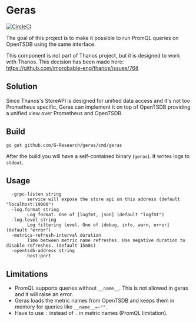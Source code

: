 # Geras
[![CircleCI](https://circleci.com/gh/G-Research/geras/tree/master.svg?style=svg)](https://circleci.com/gh/G-Research/geras/tree/master)

The goal of this project is to make it possible to run PromQL queries on OpenTSDB using the same interface.

This component is not part of Thanos project, but it is designed to work with Thanos. This decision has been
made here: https://github.com/improbable-eng/thanos/issues/768

## Solution

Since Thanos's StoreAPI is designed for unified data access and it's not too Prometheus specific, Geras can
implement it on top of OpenTSDB providing a unified view over Prometheus and OpenTSDB.

## Build

```
go get github.com/G-Research/geras/cmd/geras

```

After the build you will have a self-contained binary (`geras`). It writes logs to `stdout`.

## Usage

```
  -grpc-listen string
        service will expose the store api on this address (default "localhost:19000")
  -log.format string
        Log format. One of [logfmt, json] (default "logfmt")
  -log.level string
        Log filtering level. One of [debug, info, warn, error] (default "error")
  -metrics-refresh-interval duration
        Time between metric name refreshes. Use negative duration to disable refreshes. (default 15m0s)
  -opentsdb-address string
        host:port
```

## Limitations

* PromQL supports queries without `__name__`. This is not allowed in geras and it will raise an error.
* Geras loads the metric names from OpenTSDB and keeps them in memory for queries like `__name__=~""`.
* Have to use `:` instead of `.` in metric names (PromQL limitation).
